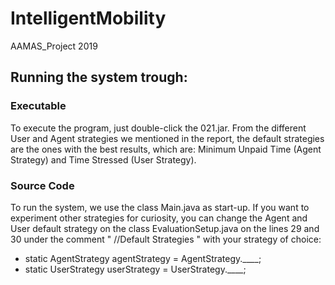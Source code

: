 # IntelligentMobility
AAMAS_Project 2019

## Running the system trough: 

### Executable
To execute the program, just double-click the 021.jar.
From the different User and Agent strategies we mentioned in the report, the default strategies are the ones with the best results, which are: Minimum Unpaid Time (Agent Strategy) and Time Stressed (User Strategy).

### Source Code
To run the system, we use the class Main.java as start-up.
If you want to experiment other strategies for curiosity, you can change the Agent and User default strategy on the class EvaluationSetup.java on the lines 29 and 30 under the comment " //Default Strategies " with your strategy of choice:
- static AgentStrategy agentStrategy = AgentStrategy.____;
- static UserStrategy userStrategy = UserStrategy.____;
